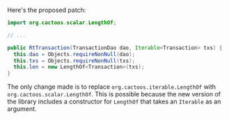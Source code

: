 Here's the proposed patch:
```java
import org.cactoos.scalar.LengthOf;

// ...

public RtTransaction(TransactionDao dao, Iterable<Transaction> txs) {
  this.dao = Objects.requireNonNull(dao);
  this.txs = Objects.requireNonNull(txs);
  this.len = new LengthOf<Transaction>(txs);
}
```
The only change made is to replace `org.cactoos.iterable.LengthOf` with `org.cactoos.scalar.LengthOf`. This is possible because the new version of the library includes a constructor for `LengthOf` that takes an `Iterable` as an argument.